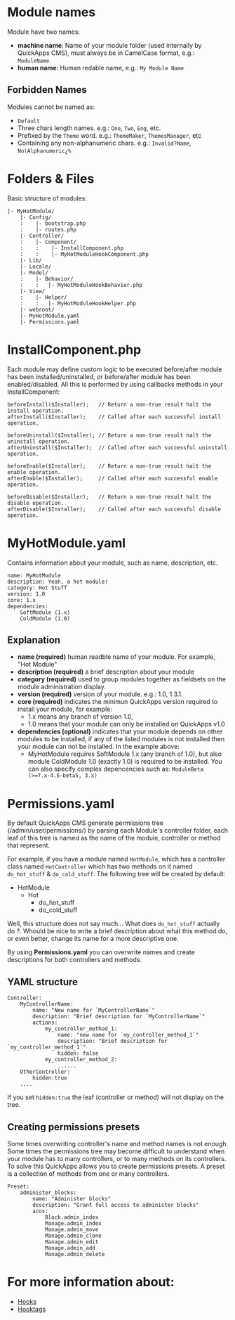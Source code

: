 Module names
============

Module have two names:

* **machine name**: Name of your module folder (used internally by QuickApps CMS), must always be in CamelCase format, e.g.: `ModuleName`. 
* **human name**: Human redable name, e.g.: `My Module Name`

Forbidden Names
---------------

Modules cannot be named as:

* `Default`
* Three chars length names. e.g.: `One`, `Two`, `Eng`, etc.
* Prefixed by the `Theme` word. e.g.: `ThemeMaker`, `ThemesManager`, etc
* Containing any non-alphanumeric chars. e.g.: `Invalid?Name`, `No(Alphanumeric¿%`

Folders & Files
===============

Basic structure of modules:

    |- MyHotModule/
        |- Config/
        :    |- bootstrap.php
        :    |- routes.php
        |- Controller/
        :    |- Component/
        :    :    |- InstallComponent.php
        :    :    |- MyHotModuleHookComponent.php
        |- Lib/
        |- Locale/
        |- Model/
        :    |- Behavior/
        :    :   |- MyHotModuleHookBehavior.php
        |- View/
        :    |- Helper/
        :    :   |- MyHotModuleHookHelper.php
        |- webroot/
        |- MyHotModule.yaml
        |- Permissions.yaml


InstallComponent.php
====================

Each module may define custom logic to be executed before/after module has been installed/uninstalled, or before/after module has been enabled/disabled. All this is performed by using callbacks methods in your InstallComponent:

    beforeInstall($Installer);   // Return a non-true result halt the install operation.
    afterInstall($Installer);    // Called after each successful install operation.

    beforeUninstall($Installer); // Return a non-true result halt the uninstall operation.
    afterUninstall($Installer);  // Called after each successful uninstall operation.

    beforeEnable($Installer);    // Return a non-true result halt the enable operation.
    afterEnable($Installer);     // Called after each successful enable operation.

    beforeDisable($Installer);   // Return a non-true result halt the disable operation.
    afterDisable($Installer);    // Called after each successful disable operation.


MyHotModule.yaml
================

Contains information about your module, such as name, description, etc.

    name: MyHotModule
    description: Yeah, a hot module!
    category: Hot Stuff
    version: 1.0
    core: 1.x
    dependencies:
        SoftModule (1.x)
        ColdModule (1.0)

Explanation
-----------

* **name (required)** human readble name of your module. For example, "Hot Module"
* **description (required)** a brief description about your module
* **category (required)** used to group modules together as fieldsets on the module administration display.
* **version (required)** version of your module. e.g.: 1.0, 1.3.1.
* **core (required)** indicates the minimun QuickApps version required to install your module, for example: 
    * 1.x means any branch of version 1.0, 
    * 1.0 means that your module can only be installed on QuickApps v1.0 
* **dependencies (optional)** indicates that your module depends on other modules to be installed, if any of the listed modules is not installed then your module can not be installed. In the example above:
    * MyHotModule requires SoftModule 1.x (any branch of 1.0), but also module ColdModule 1.0 (exactly 1.0) is required to be installed. You can also specify complex depencencies such as: `ModuleBeta (>=7.x-4.5-beta5, 3.x)` 


Permissions.yaml
================

By default QuickApps CMS generate permissions tree (/admin/user/permissions/) by parsing each Module's controller folder, each leaf of this tree is named as the name of the module, controller or method that represent.

For example, if you have a module named `HotModule`, which has a controller class named `HotController` which has two methods on it named `do_hot_stuff` & `do_cold_stuff`. The following tree will be created by default:

* HotModule
    * Hot
        * do_hot_stuff
        * do_cold_stuff

Well, this structure does not say much... What does `do_hot_stuff` actually do ?.
Whould be nice to write a brief description about what this method do, or even better, change its name for a more descriptive one.

By using **Permissions.yaml** you can overwrite names and create descriptions for both controllers and methods.

YAML structure
--------------

    Controller:
        MyControllerName:
            name: "New name for `MyControllerName`"
            description: "Brief description for `MyControllerName`"
            actions:
                my_controller_method_1:
                    name: "new name for `my_controller_method_1`"
                    description: "Brief description for `my_controller_method_1`"
                    hidden: false
                my_controller_method_2:
                    ......
        OtherController:
            hidden:true
        ....

If you set `hidden:true` the leaf (controller or method) will not display on the tree.

Creating permissions presets
----------------------------

Some times overwriting controller's name and method names is not enough. Some times the permissions tree may become difficult to understand when your module has to many controllers, or to many methods on its controllers. To solve this QuickApps allows you to create permissions presets. A preset is a collection of methods from one or many controllers.

    Preset:
        administer_blocks:
            name: "Administer blocks"
            description: "Grant full access to administer blocks"
            acos:
                Block.admin_index
                Manage.admin_index
                Manage.admin_move
                Manage.admin_clone
                Manage.admin_edit
                Manage.admin_add
                Manage.admin_delete


For more information about:
===========================

* [Hooks](../hooks/index.md)
* [Hooktags](../hooktags/index.md)				